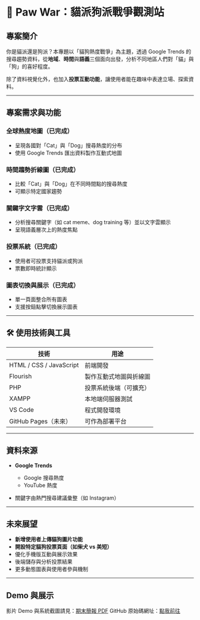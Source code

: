 # 🐾 Paw War：貓派狗派戰爭觀測站

## 專案簡介

你是貓派還是狗派？本專題以「貓狗熱度戰爭」為主題，透過 Google Trends 的搜尋趨勢資料，從**地域**、**時間**與**語義**三個面向出發，分析不同地區人們對「貓」與「狗」的喜好程度。

除了資料視覺化外，也加入**投票互動功能**，讓使用者能在趣味中表達立場、探索資料。

---

## 專案需求與功能

###  全球熱度地圖（已完成）

* 呈現各國對「Cat」與「Dog」搜尋熱度的分布
* 使用 Google Trends 匯出資料製作互動式地圖

###  時間趨勢折線圖（已完成）

* 比較「Cat」與「Dog」在不同時間點的搜尋熱度
* 可顯示特定國家趨勢

###  關鍵字文字雲（已完成）

* 分析搜尋關鍵字（如 cat meme、dog training 等）並以文字雲顯示
* 呈現語義層次上的熱度焦點

###  投票系統（已完成）

* 使用者可投票支持貓派或狗派
* 票數即時統計顯示

###  圖表切換與展示（已完成）

* 單一頁面整合所有圖表
* 支援按鈕點擊切換展示圖表

---

## 🛠️ 使用技術與工具

| 技術                      | 用途          |
| ----------------------- | ----------- |
| HTML / CSS / JavaScript | 前端開發        |
| Flourish                | 製作互動式地圖與折線圖 |
| PHP                     | 投票系統後端（可擴充） |
| XAMPP                   | 本地端伺服器測試    |
| VS Code                 | 程式開發環境      |
| GitHub Pages（未來）        | 可作為部署平台     |

---

##  資料來源

* **Google Trends**

  * Google 搜尋熱度
  * YouTube 熱度
* 關鍵字由熱門搜尋建議彙整（如 Instagram）

---

##  未來展望

*  **新增使用者上傳貓狗圖片功能**
*  **開設特定貓狗投票頁面（如柴犬 vs 美短）**
*  優化手機版互動與展示效果
*  後端儲存與分析投票結果
*  更多動態圖表與使用者參與機制

---

##  Demo 與展示

影片 Demo 與系統截圖請見：[期末簡報 PDF](./期末專案.pdf)
GitHub 原始碼網址：[點我前往](https://github.com/411177031/WWWProgramming)
